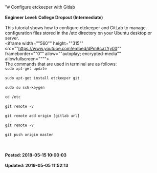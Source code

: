 "# Configure etckeeper with Gitlab<br /><br />**Engineer Level: College Dropout (Intermediate)** <br /><br /> This tutorial shows how to configure etckeeper and GitLab to manage configuration files stored in the /etc directory on your Ubuntu desktop or server.<br /> <iframe width=""560"" height=""315"" src=""https://www.youtube.com/embed/dPm8cazYy00"" frameborder=""0"" allow=""autoplay; encrypted-media"" allowfullscreen=""""></iframe><br /> The commands that are used in terminal are as follows:<br /> ```sudo apt-get update ```<br /><br /> ```sudo apt-get install etckeeper git```<br /><br /> ```sudo su ssh-keygen ```<br /><br /> ```cd /etc ```<br /><br /> ```git remote -v ```<br /><br /> ```git remote add origin [gitlab url] ```<br /><br /> ```git remote -v```<br /><br /> ```git push origin master ```<br /><br /><br /><br />**Posted: 2018-05-15 10:00:03** <br /><br />**Updated: 2019-05-05 11:52:13** <br /><br />
